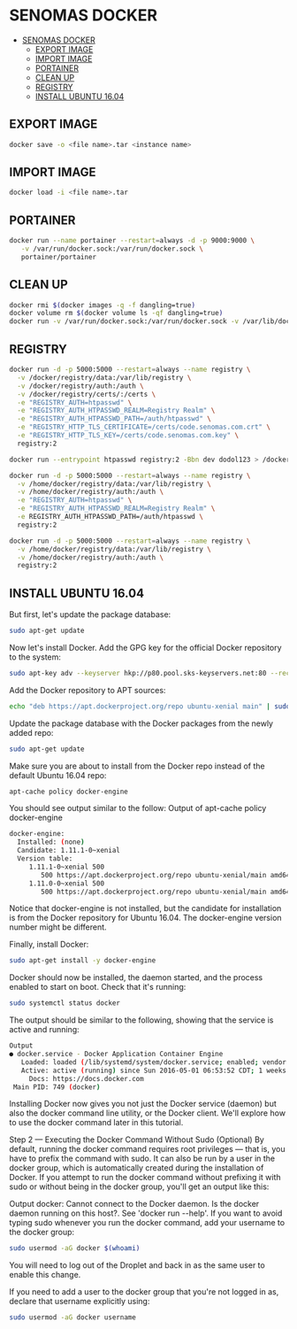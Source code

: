 # SENOMAS DOCKER

<!-- TOC -->

- [SENOMAS DOCKER](#senomas-docker)
    - [EXPORT IMAGE](#export-image)
    - [IMPORT IMAGE](#import-image)
    - [PORTAINER](#portainer)
    - [CLEAN UP](#clean-up)
    - [REGISTRY](#registry)
    - [INSTALL UBUNTU 16.04](#install-ubuntu-1604)

<!-- /TOC -->

## EXPORT IMAGE

```bash
docker save -o <file name>.tar <instance name>
```

## IMPORT IMAGE

```bash
docker load -i <file name>.tar
```

## PORTAINER

```bash
docker run --name portainer --restart=always -d -p 9000:9000 \
   -v /var/run/docker.sock:/var/run/docker.sock \
   portainer/portainer
```

## CLEAN UP

```bash
docker rmi $(docker images -q -f dangling=true)
docker volume rm $(docker volume ls -qf dangling=true)
docker run -v /var/run/docker.sock:/var/run/docker.sock -v /var/lib/docker:/var/lib/docker --rm martin/docker-cleanup-volumes
```

## REGISTRY

```bash
docker run -d -p 5000:5000 --restart=always --name registry \
  -v /docker/registry/data:/var/lib/registry \
  -v /docker/registry/auth:/auth \
  -v /docker/registry/certs/:/certs \
  -e "REGISTRY_AUTH=htpasswd" \
  -e "REGISTRY_AUTH_HTPASSWD_REALM=Registry Realm" \
  -e "REGISTRY_AUTH_HTPASSWD_PATH=/auth/htpasswd" \
  -e "REGISTRY_HTTP_TLS_CERTIFICATE=/certs/code.senomas.com.crt" \
  -e "REGISTRY_HTTP_TLS_KEY=/certs/code.senomas.com.key" \
  registry:2

docker run --entrypoint htpasswd registry:2 -Bbn dev dodol123 > /docker/registry/auth/htpasswd
```

```bash
docker run -d -p 5000:5000 --restart=always --name registry \
  -v /home/docker/registry/data:/var/lib/registry \
  -v /home/docker/registry/auth:/auth \
  -e "REGISTRY_AUTH=htpasswd" \
  -e "REGISTRY_AUTH_HTPASSWD_REALM=Registry Realm" \
  -e REGISTRY_AUTH_HTPASSWD_PATH=/auth/htpasswd \
  registry:2
```

```bash
docker run -d -p 5000:5000 --restart=always --name registry \
  -v /home/docker/registry/data:/var/lib/registry \
  -v /home/docker/registry/auth:/auth \
  registry:2
```

## INSTALL UBUNTU 16.04

But first, let's update the package database:

```bash
sudo apt-get update
```

Now let's install Docker. Add the GPG key for the official Docker repository to the system:

```bash
sudo apt-key adv --keyserver hkp://p80.pool.sks-keyservers.net:80 --recv-keys 58118E89F3A912897C070ADBF76221572C52609D
```

Add the Docker repository to APT sources:

```bash
echo "deb https://apt.dockerproject.org/repo ubuntu-xenial main" | sudo tee /etc/apt/sources.list.d/docker.list
```

Update the package database with the Docker packages from the newly added repo:

```bash
sudo apt-get update
```

Make sure you are about to install from the Docker repo instead of the default Ubuntu 16.04 repo:

```bash
apt-cache policy docker-engine
```

You should see output similar to the follow:
Output of apt-cache policy docker-engine

```bash
docker-engine:
  Installed: (none)
  Candidate: 1.11.1-0~xenial
  Version table:
     1.11.1-0~xenial 500
        500 https://apt.dockerproject.org/repo ubuntu-xenial/main amd64 Packages
     1.11.0-0~xenial 500
        500 https://apt.dockerproject.org/repo ubuntu-xenial/main amd64 Packages
```

Notice that docker-engine is not installed, but the candidate for installation is from the Docker repository for Ubuntu 16.04. The docker-engine version number might be different.

Finally, install Docker:

```bash
sudo apt-get install -y docker-engine
```

Docker should now be installed, the daemon started, and the process enabled to start on boot. Check that it's running:

```bash
sudo systemctl status docker
```

The output should be similar to the following, showing that the service is active and running:

```bash
Output
● docker.service - Docker Application Container Engine
   Loaded: loaded (/lib/systemd/system/docker.service; enabled; vendor preset: enabled)
   Active: active (running) since Sun 2016-05-01 06:53:52 CDT; 1 weeks 3 days ago
     Docs: https://docs.docker.com
 Main PID: 749 (docker)
```

Installing Docker now gives you not just the Docker service (daemon) but also the docker command line utility, or the Docker client. We'll explore how to use the docker command later in this tutorial.

Step 2 — Executing the Docker Command Without Sudo (Optional)
By default, running the docker command requires root privileges — that is, you have to prefix the command with sudo. It can also be run by a user in the docker group, which is automatically created during the installation of Docker. If you attempt to run the docker command without prefixing it with sudo or without being in the docker group, you'll get an output like this:

Output
docker: Cannot connect to the Docker daemon. Is the docker daemon running on this host?.
See 'docker run --help'.
If you want to avoid typing sudo whenever you run the docker command, add your username to the docker group:

```bash
sudo usermod -aG docker $(whoami)
```

You will need to log out of the Droplet and back in as the same user to enable this change.

If you need to add a user to the docker group that you're not logged in as, declare that username explicitly using:

```bash
sudo usermod -aG docker username
```
